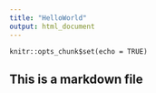 ```yaml
---
title: "HelloWorld"
output: html_document
---
```


```{r setup, include=FALSE}
knitr::opts_chunk$set(echo = TRUE)
```

## This is a markdown file
